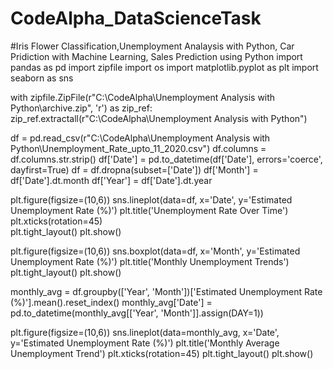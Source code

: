 # CodeAlpha_DataScienceTask
#Iris Flower Classification,Unemployment Analaysis with Python, Car Pridiction with Machine Learning, Sales Prediction using Python
import pandas as pd
import zipfile
import os
import matplotlib.pyplot as plt
import seaborn as sns

with zipfile.ZipFile(r"C:\CodeAlpha\Unemployment Analysis with Python\archive.zip", 'r') as zip_ref:
    zip_ref.extractall(r"C:\CodeAlpha\Unemployment Analysis with Python")

df = pd.read_csv(r"C:\CodeAlpha\Unemployment Analysis with Python\Unemployment_Rate_upto_11_2020.csv")
df.columns = df.columns.str.strip()
df['Date'] = pd.to_datetime(df['Date'], errors='coerce', dayfirst=True)
df = df.dropna(subset=['Date'])
df['Month'] = df['Date'].dt.month
df['Year'] = df['Date'].dt.year

plt.figure(figsize=(10,6))
sns.lineplot(data=df, x='Date', y='Estimated Unemployment Rate (%)')
plt.title('Unemployment Rate Over Time')
plt.xticks(rotation=45)      
plt.tight_layout()
plt.show()

plt.figure(figsize=(10,6))
sns.boxplot(data=df, x='Month', y='Estimated Unemployment Rate (%)')
plt.title('Monthly Unemployment Trends')
plt.tight_layout()
plt.show()

monthly_avg = df.groupby(['Year', 'Month'])['Estimated Unemployment Rate (%)'].mean().reset_index()
monthly_avg['Date'] = pd.to_datetime(monthly_avg[['Year', 'Month']].assign(DAY=1))

plt.figure(figsize=(10,6))
sns.lineplot(data=monthly_avg, x='Date', y='Estimated Unemployment Rate (%)')
plt.title('Monthly Average Unemployment Trend')
plt.xticks(rotation=45)
plt.tight_layout()
plt.show()
